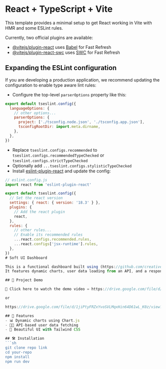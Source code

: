 # React + TypeScript + Vite

This template provides a minimal setup to get React working in Vite with HMR and some ESLint rules.

Currently, two official plugins are available:

- [@vitejs/plugin-react](https://github.com/vitejs/vite-plugin-react/blob/main/packages/plugin-react/README.md) uses [Babel](https://babeljs.io/) for Fast Refresh
- [@vitejs/plugin-react-swc](https://github.com/vitejs/vite-plugin-react-swc) uses [SWC](https://swc.rs/) for Fast Refresh

## Expanding the ESLint configuration

If you are developing a production application, we recommend updating the configuration to enable type aware lint rules:

- Configure the top-level `parserOptions` property like this:

```js
export default tseslint.config({
  languageOptions: {
    // other options...
    parserOptions: {
      project: ['./tsconfig.node.json', './tsconfig.app.json'],
      tsconfigRootDir: import.meta.dirname,
    },
  },
})
```

- Replace `tseslint.configs.recommended` to `tseslint.configs.recommendedTypeChecked` or `tseslint.configs.strictTypeChecked`
- Optionally add `...tseslint.configs.stylisticTypeChecked`
- Install [eslint-plugin-react](https://github.com/jsx-eslint/eslint-plugin-react) and update the config:

```js
// eslint.config.js
import react from 'eslint-plugin-react'

export default tseslint.config({
  // Set the react version
  settings: { react: { version: '18.3' } },
  plugins: {
    // Add the react plugin
    react,
  },
  rules: {
    // other rules...
    // Enable its recommended rules
    ...react.configs.recommended.rules,
    ...react.configs['jsx-runtime'].rules,
  },
})
# Soft UI Dashboard

This is a functional dashboard built using (https://github.com/creativetimofficial/soft-ui-dashboard).  
It features dynamic charts, user data loading from an API, and a responsive sidebar.

## 🚀 Project Demo

🎥 Click here to watch the demo video = https://drive.google.com/file/d/1jiPtyFRZxYvoSVLMqxHin64D61wL_K0z/view?usp=drive_link

or

https://drive.google.com/file/d/1jiPtyFRZxYvoSVLMqxHin64D61wL_K0z/view?usp=drive_link

## 📂 Features
- 📊 Dynamic charts using Chart.js
- 🧑‍💻 API-based user data fetching
- 🎨 Beautiful UI with Tailwind CSS

## 🛠️ Installation
```sh
git clone repo link
cd your-repo
npm install
npm run dev
